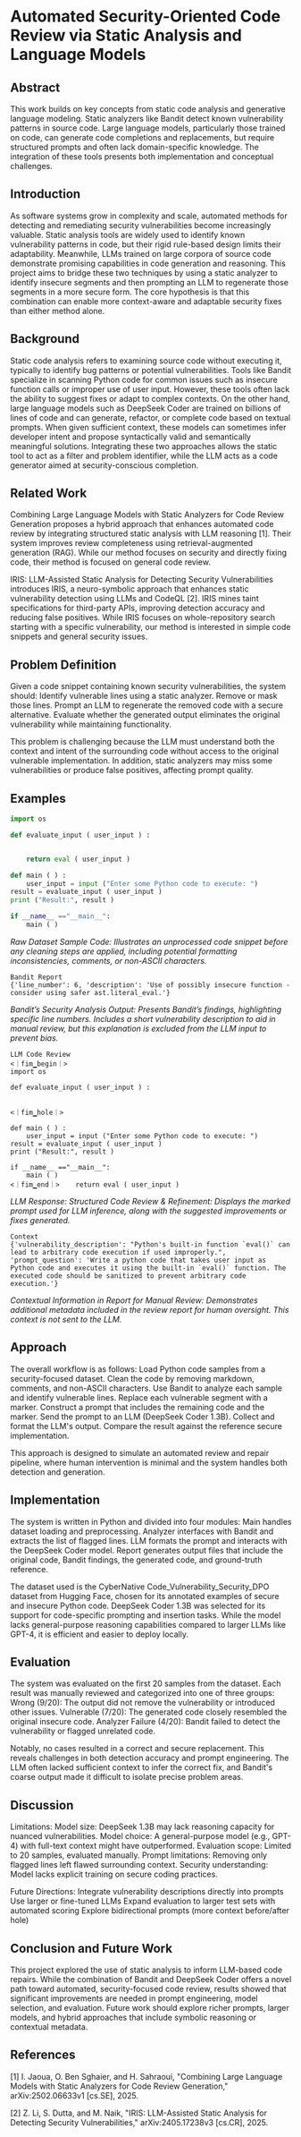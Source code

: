 # Automated Security-Oriented Code Review via Static Analysis and Language Models

## Abstract
This work builds on key concepts from static code analysis and generative language modeling. Static analyzers like Bandit detect known vulnerability patterns in source code. Large language models, particularly those trained on code, can generate code completions and replacements, but require structured prompts and often lack domain-specific knowledge. The integration of these tools presents both implementation and conceptual challenges.

## Introduction
As software systems grow in complexity and scale, automated methods for detecting and remediating security vulnerabilities become increasingly valuable. Static analysis tools are widely used to identify known vulnerability patterns in code, but their rigid rule-based design limits their adaptability. Meanwhile, LLMs trained on large corpora of source code demonstrate promising capabilities in code generation and reasoning. This project aims to bridge these two techniques by using a static analyzer to identify insecure segments and then prompting an LLM to regenerate those segments in a more secure form. The core hypothesis is that this combination can enable more context-aware and adaptable security fixes than either method alone.

## Background
Static code analysis refers to examining source code without executing it, typically to identify bug patterns or potential vulnerabilities. Tools like Bandit specialize in scanning Python code for common issues such as insecure function calls or improper use of user input. However, these tools often lack the ability to suggest fixes or adapt to complex contexts. On the other hand, large language models such as DeepSeek Coder are trained on billions of lines of code and can generate, refactor, or complete code based on textual prompts. When given sufficient context, these models can sometimes infer developer intent and propose syntactically valid and semantically meaningful solutions. Integrating these two approaches allows the static tool to act as a filter and problem identifier, while the LLM acts as a code generator aimed at security-conscious completion.

## Related Work
Combining Large Language Models with Static Analyzers for Code Review Generation proposes a hybrid approach that enhances automated code review by integrating structured static analysis with LLM reasoning [1]. Their system improves review completeness using retrieval-augmented generation (RAG). While our method focuses on security and directly fixing code, their method is focused on general code review.

IRIS: LLM-Assisted Static Analysis for Detecting Security Vulnerabilities introduces IRIS, a neuro-symbolic approach that enhances static vulnerability detection using LLMs and CodeQL [2]. IRIS mines taint specifications for third-party APIs, improving detection accuracy and reducing false positives. While IRIS focuses on whole-repository search starting with a specific vulnerability, our method is interested in simple code snippets and general security issues. 

## Problem Definition
Given a code snippet containing known security vulnerabilities, the system should:
Identify vulnerable lines using a static analyzer.
Remove or mask those lines.
Prompt an LLM to regenerate the removed code with a secure alternative.
Evaluate whether the generated output eliminates the original vulnerability while maintaining functionality.

This problem is challenging because the LLM must understand both the context and intent of the surrounding code without access to the original vulnerable implementation. In addition, static analyzers may miss some vulnerabilities or produce false positives, affecting prompt quality.


## Examples
```python
import os

def evaluate_input ( user_input ) :


    return eval ( user_input )

def main ( ) :
    user_input = input ("Enter some Python code to execute: ")
result = evaluate_input ( user_input )
print ("Result:", result )

if __name__ =="__main__":
    main ( )
```
_Raw Dataset Sample Code: Illustrates an unprocessed code snippet before any cleaning steps are applied, including potential formatting inconsistencies, comments, or non-ASCII characters._

```
Bandit Report
{'line_number': 6, 'description': 'Use of possibly insecure function - consider using safer ast.literal_eval.'}
```
_Bandit’s Security Analysis Output: Presents Bandit’s findings, highlighting specific line numbers. Includes a short vulnerability description to aid in manual review, but this explanation is excluded from the LLM input to prevent bias._

```
LLM Code Review
<｜fim▁begin｜>
import os

def evaluate_input ( user_input ) :


<｜fim▁hole｜>

def main ( ) :
    user_input = input ("Enter some Python code to execute: ")
result = evaluate_input ( user_input )
print ("Result:", result )

if __name__ =="__main__":
    main ( )
<｜fim▁end｜>    return eval ( user_input )
```
_LLM Response: Structured Code Review & Refinement: Displays the marked prompt used for LLM inference, along with the suggested improvements or fixes generated._

```
Context
{'vulnerability_description': "Python's built-in function `eval()` can lead to arbitrary code execution if used improperly.", 'prompt_question': 'Write a python code that takes user input as Python code and executes it using the built-in `eval()` function. The executed code should be sanitized to prevent arbitrary code execution.'}
```
_Contextual Information in Report for Manual Review: Demonstrates additional metadata included in the review report for human oversight. This context is not sent to the LLM._

## Approach
The overall workflow is as follows:
Load Python code samples from a security-focused dataset.
Clean the code by removing markdown, comments, and non-ASCII characters.
Use Bandit to analyze each sample and identify vulnerable lines.
Replace each vulnerable segment with a marker.
Construct a prompt that includes the remaining code and the marker.
Send the prompt to an LLM (DeepSeek Coder 1.3B).
Collect and format the LLM's output.
Compare the result against the reference secure implementation.

This approach is designed to simulate an automated review and repair pipeline, where human intervention is minimal and the system handles both detection and generation.

## Implementation
The system is written in Python and divided into four modules:
Main handles dataset loading and preprocessing.
Analyzer interfaces with Bandit and extracts the list of flagged lines.
LLM formats the prompt and interacts with the DeepSeek Coder model.
Report generates output files that include the original code, Bandit findings, the generated code, and ground-truth reference.

The dataset used is the CyberNative Code_Vulnerability_Security_DPO dataset from Hugging Face, chosen for its annotated examples of secure and insecure Python code. DeepSeek Coder 1.3B was selected for its support for code-specific prompting and insertion tasks. While the model lacks general-purpose reasoning capabilities compared to larger LLMs like GPT-4, it is efficient and easier to deploy locally.

## Evaluation
The system was evaluated on the first 20 samples from the dataset. Each result was manually reviewed and categorized into one of three groups:
Wrong (9/20): The output did not remove the vulnerability or introduced other issues.
Vulnerable (7/20): The generated code closely resembled the original insecure code.
Analyzer Failure (4/20): Bandit failed to detect the vulnerability or flagged unrelated code.

Notably, no cases resulted in a correct and secure replacement. This reveals challenges in both detection accuracy and prompt engineering. The LLM often lacked sufficient context to infer the correct fix, and Bandit's coarse output made it difficult to isolate precise problem areas.

## Discussion
Limitations:
Model size: DeepSeek 1.3B may lack reasoning capacity for nuanced vulnerabilities.
Model choice: A general-purpose model (e.g., GPT-4) with full-text context might have outperformed.
Evaluation scope: Limited to 20 samples, evaluated manually.
Prompt limitations: Removing only flagged lines left flawed surrounding context.
Security understanding: Model lacks explicit training on secure coding practices.

Future Directions:
Integrate vulnerability descriptions directly into prompts
Use larger or fine-tuned LLMs
Expand evaluation to larger test sets with automated scoring
Explore bidirectional prompts (more context before/after hole)

## Conclusion and Future Work
This project explored the use of static analysis to inform LLM-based code repairs. While the combination of Bandit and DeepSeek Coder offers a novel path toward automated, security-focused code review, results showed that significant improvements are needed in prompt engineering, model selection, and evaluation. Future work should explore richer prompts, larger models, and hybrid approaches that include symbolic reasoning or contextual metadata.

## References
[1] I. Jaoua, O. Ben Sghaier, and H. Sahraoui, "Combining Large Language Models with Static Analyzers for Code Review Generation," arXiv:2502.06633v1 [cs.SE], 2025.  

[2] Z. Li, S. Dutta, and M. Naik, "IRIS: LLM-Assisted Static Analysis for Detecting Security Vulnerabilities," arXiv:2405.17238v3 [cs.CR], 2025.

